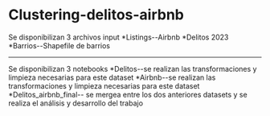# Clustering-delitos-airbnb

Se disponibilizan 3 archivos input
*Listings--Airbnb
*Delitos 2023
*Barrios--Shapefile de barrios

--------------------------------
Se disponibilizan 3 notebooks
*Delitos--se realizan las transformaciones y limpieza necesarias para este dataset
*Airbnb--se realizan las transformaciones y limpieza necesarias para este dataset
*Delitos_airbnb_final-- se mergea entre los dos anteriores datasets y se realiza el análisis y desarrollo del trabajo
